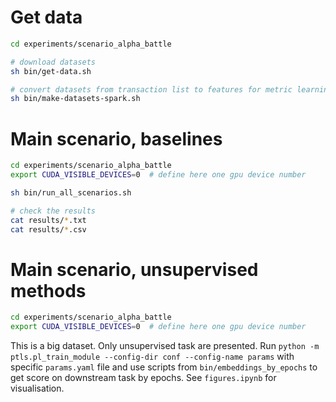 # Get data

```sh
cd experiments/scenario_alpha_battle

# download datasets
sh bin/get-data.sh

# convert datasets from transaction list to features for metric learning
sh bin/make-datasets-spark.sh
```

# Main scenario, baselines

```sh
cd experiments/scenario_alpha_battle
export CUDA_VISIBLE_DEVICES=0  # define here one gpu device number

sh bin/run_all_scenarios.sh

# check the results
cat results/*.txt
cat results/*.csv
```

# Main scenario, unsupervised methods

```sh
cd experiments/scenario_alpha_battle
export CUDA_VISIBLE_DEVICES=0  # define here one gpu device number

```

This is a big dataset. Only unsupervised task are presented.
Run `python -m ptls.pl_train_module --config-dir conf --config-name params` with specific `params.yaml` file and use
scripts from `bin/embeddings_by_epochs` to get score on downstream task by epochs.
See `figures.ipynb` for visualisation.

